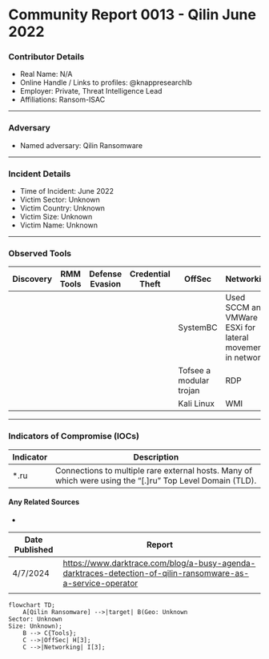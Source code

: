 # Community Report 0013 - Qilin June 2022
### Contributor Details

- Real Name: N/A
- Online Handle / Links to profiles: @knappresearchlb
- Employer: Private, Threat Intelligence Lead
- Affiliations: Ransom-ISAC

---
### Adversary

- Named adversary: Qilin Ransomware

---
### Incident Details

- Time of Incident: June 2022
- Victim Sector: Unknown
- Victim Country: Unknown
- Victim Size: Unknown
- Victim Name: Unknown

---
### Observed Tools

| Discovery | RMM Tools | Defense Evasion | Credential Theft | OffSec | Networking | LOLBAS | Exfiltration |
|---|---|---|---|---|---|---|---|
| | | | | SystemBC | Used SCCM and VMWare ESXi for lateral movement in network| | Not observed (3 systems encrypted)|
| | | | | Tofsee a modular trojan | RDP | | |
| | | | | Kali Linux | WMI | | |
---

### Indicators of Compromise (IOCs)

| Indicator       | Description                                                           |
| --------------- | ---------------------------------------------------------------- |
|   *.ru   |   Connections to multiple rare external hosts. Many of which were using the “[.]ru” Top Level Domain (TLD).    |


#### Any Related Sources

- 

| Date Published | Report |
|---|---|
| 4/7/2024 |  https://www.darktrace.com/blog/a-busy-agenda-darktraces-detection-of-qilin-ransomware-as-a-service-operator |
|   | |


```mermaid
flowchart TD;
    A[Qilin Ransomware] -->|target| B(Geo: Unknown
Sector: Unknown
Size: Unknown);
    B --> C{Tools};
    C -->|OffSec| H[3];
    C -->|Networking| I[3];
```
